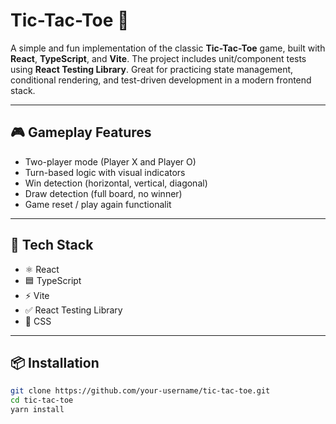 # Tic-Tac-Toe 🎯

A simple and fun implementation of the classic **Tic-Tac-Toe** game, built with **React**, **TypeScript**, and **Vite**. The project includes unit/component tests using **React Testing Library**. Great for practicing state management, conditional rendering, and test-driven development in a modern frontend stack.

---

## 🎮 Gameplay Features

- Two-player mode (Player X and Player O)
- Turn-based logic with visual indicators
- Win detection (horizontal, vertical, diagonal)
- Draw detection (full board, no winner)
- Game reset / play again functionalit

---

## 🧪 Tech Stack

- ⚛️ React
- 🟦 TypeScript
- ⚡ Vite
- ✅ React Testing Library
- 🎨 CSS 

---

## 📦 Installation

```bash
git clone https://github.com/your-username/tic-tac-toe.git
cd tic-tac-toe
yarn install
